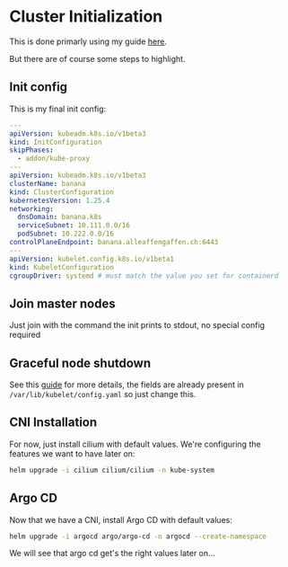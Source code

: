 # Cluster Initialization

This is done primarly using my guide [here](https://github.com/the-technat/the-technat/blob/main/content/Kubernetes/k8s_kubeadm.md).

But there are of course some steps to highlight.

## Init config

This is my final init config:

```yaml
---
apiVersion: kubeadm.k8s.io/v1beta3
kind: InitConfiguration
skipPhases:
  - addon/kube-proxy
---
apiVersion: kubeadm.k8s.io/v1beta3
clusterName: banana
kind: ClusterConfiguration
kubernetesVersion: 1.25.4
networking:
  dnsDomain: banana.k8s
  serviceSubnet: 10.111.0.0/16
  podSubnet: 10.222.0.0/16
controlPlaneEndpoint: banana.alleaffengaffen.ch:6443
---
apiVersion: kubelet.config.k8s.io/v1beta1
kind: KubeletConfiguration
cgroupDriver: systemd # must match the value you set for containerd
```

## Join master nodes

Just join with the command the init prints to stdout, no special config required

## Graceful node shutdown

See this [guide](https://kubernetes.io/docs/concepts/architecture/nodes/#graceful-node-shutdown) for more details, the fields are already present in `/var/lib/kubelet/config.yaml` so just change this.

## CNI Installation

For now, just install cilium with default values. We're configuring the features we want to have later on:

```bash
helm upgrade -i cilium cilium/cilium -n kube-system
```

## Argo CD

Now that we have a CNI, install Argo CD with default values:

```bash
helm upgrade -i argocd argo/argo-cd -n argocd --create-namespace
```

We will see that argo cd get's the right values later on...
